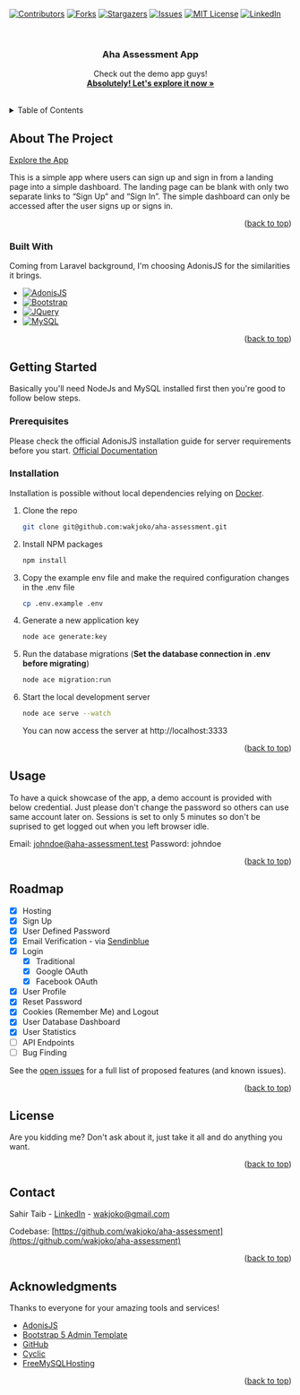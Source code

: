 <a name="readme-top"></a>

<!-- PROJECT SHIELDS -->
[![Contributors][contributors-shield]][contributors-url]
[![Forks][forks-shield]][forks-url]
[![Stargazers][stars-shield]][stars-url]
[![Issues][issues-shield]][issues-url]
[![MIT License][license-shield]][license-url]
[![LinkedIn][linkedin-shield]][linkedin-url]

<!-- PROJECT LOGO -->
<br />
<div align="center">
  <h3 align="center">Aha Assessment App</h3>

  <p align="center">
    Check out the demo app guys!
    <br />
    <a href="https://spotless-top-hat-moth.cyclic.app"><strong>Absolutely! Let's explore it now »</strong></a>
    <br />
    <br />
  </p>
</div>



<!-- TABLE OF CONTENTS -->
<details>
  <summary>Table of Contents</summary>
  <ol>
    <li>
      <a href="#about-the-project">About The Project</a>
      <ul>
        <li><a href="#built-with">Built With</a></li>
      </ul>
    </li>
    <li>
      <a href="#getting-started">Getting Started</a>
      <ul>
        <li><a href="#prerequisites">Prerequisites</a></li>
        <li><a href="#installation">Installation</a></li>
      </ul>
    </li>
    <li><a href="#usage">Usage</a></li>
    <li><a href="#roadmap">Roadmap</a></li>
    <li><a href="#license">License</a></li>
    <li><a href="#contact">Contact</a></li>
    <li><a href="#acknowledgments">Acknowledgments</a></li>
  </ol>
</details>



<!-- ABOUT THE PROJECT -->
## About The Project

[Explore the App](https://spotless-top-hat-moth.cyclic.app)

This is a simple app where users can sign up and sign in from a landing page into a simple dashboard. The landing page can be blank with only two separate links to “Sign Up” and “Sign In”. The simple dashboard can only be accessed after the user signs up or signs in.

<p align="right">(<a href="#readme-top">back to top</a>)</p>



### Built With

Coming from Laravel background, I'm choosing AdonisJS for the similarities it brings.

* [![AdonisJS][AdonisJS.com]][AdonisJS-url]
* [![Bootstrap][Bootstrap.com]][Bootstrap-url]
* [![JQuery][JQuery.com]][JQuery-url]
* [![MySQL][MySQL.com]][MySQL-url]

<p align="right">(<a href="#readme-top">back to top</a>)</p>



<!-- GETTING STARTED -->
## Getting Started

Basically you'll need NodeJs and MySQL installed first then you're good to follow below steps.

### Prerequisites

Please check the official AdonisJS installation guide for server requirements before you start. [Official Documentation](https://docs.adonisjs.com/guides/installation)

### Installation

Installation is possible without local dependencies relying on [Docker](https://www.docker.com).

1. Clone the repo
   ```sh
   git clone git@github.com:wakjoko/aha-assessment.git
   ```
2. Install NPM packages
   ```sh
   npm install
   ```
3. Copy the example env file and make the required configuration changes in the .env file
   ```sh
   cp .env.example .env
   ```
4. Generate a new application key
   ```sh
   node ace generate:key
   ```
5. Run the database migrations (**Set the database connection in .env before migrating**)
   ```sh
   node ace migration:run
   ```
6. Start the local development server
   ```sh
   node ace serve --watch
   ```

   You can now access the server at http://localhost:3333

<p align="right">(<a href="#readme-top">back to top</a>)</p>



<!-- USAGE EXAMPLES -->
## Usage

To have a quick showcase of the app, a demo account is provided with below credential. Just please don't change the password so others can use same account later on.
Sessions is set to only 5 minutes so don't be suprised to get logged out when you left browser idle.

Email: johndoe@aha-assessment.test
Password: johndoe

<p align="right">(<a href="#readme-top">back to top</a>)</p>



<!-- ROADMAP -->
## Roadmap

- [x] Hosting
- [x] Sign Up
- [x] User Defined Password
- [x] Email Verification - via [Sendinblue](https://www.sendinblue.com)
- [x] Login
    - [x] Traditional
    - [x] Google OAuth
    - [x] Facebook OAuth
- [x] User Profile
- [x] Reset Password
- [x] Cookies (Remember Me) and Logout
- [x] User Database Dashboard
- [x] User Statistics
- [ ] API Endpoints
- [ ] Bug Finding

See the [open issues](https://github.com/wakjoko/aha-assessment/issues) for a full list of proposed features (and known issues).

<p align="right">(<a href="#readme-top">back to top</a>)</p>



<!-- LICENSE -->
## License

Are you kidding me? Don't ask about it, just take it all and do anything you want.

<p align="right">(<a href="#readme-top">back to top</a>)</p>



<!-- CONTACT -->
## Contact

Sahir Taib - [LinkedIn](https://linkedin.com/in/wakjoko) - wakjoko@gmail.com

Codebase: [https://github.com/wakjoko/aha-assessment](https://github.com/wakjoko/aha-assessment)

<p align="right">(<a href="#readme-top">back to top</a>)</p>



<!-- ACKNOWLEDGMENTS -->
## Acknowledgments

Thanks to everyone for your amazing tools and services!

* [AdonisJS](AdonisJS-url)
* [Bootstrap 5 Admin Template](https://themes.3rdwavemedia.com)
* [GitHub](https://github.com)
* [Cyclic](https://www.cyclic.sh)
* [FreeMySQLHosting](https://www.freemysqlhosting.net)

<p align="right">(<a href="#readme-top">back to top</a>)</p>



<!-- MARKDOWN LINKS & IMAGES -->
<!-- https://www.markdownguide.org/basic-syntax/#reference-style-links -->
[contributors-shield]: https://img.shields.io/github/contributors/wakjoko/aha-assessment.svg?style=for-the-badge
[contributors-url]: https://github.com/wakjoko/aha-assessment/graphs/contributors
[forks-shield]: https://img.shields.io/github/forks/wakjoko/aha-assessment.svg?style=for-the-badge
[forks-url]: https://github.com/wakjoko/aha-assessment/network/members
[stars-shield]: https://img.shields.io/github/stars/wakjoko/aha-assessment.svg?style=for-the-badge
[stars-url]: https://github.com/wakjoko/aha-assessment/stargazers
[issues-shield]: https://img.shields.io/github/issues/wakjoko/aha-assessment.svg?style=for-the-badge
[issues-url]: https://github.com/wakjoko/aha-assessment/issues
[license-shield]: https://img.shields.io/github/license/wakjoko/aha-assessment.svg?style=for-the-badge
[license-url]: https://github.com/wakjoko/aha-assessment/blob/master/LICENSE.txt
[linkedin-shield]: https://img.shields.io/badge/-LinkedIn-black.svg?style=for-the-badge&logo=linkedin&colorB=555
[linkedin-url]: https://linkedin.com/in/wakjoko
[AdonisJS.com]: https://img.shields.io/badge/adonisjs-%23220052.svg?style=for-the-badge&logo=adonisjs&logoColor=white
[AdonisJS-url]: https://adonisjs.com
[Bootstrap.com]: https://img.shields.io/badge/Bootstrap-563D7C?style=for-the-badge&logo=bootstrap&logoColor=white
[Bootstrap-url]: https://getbootstrap.com
[JQuery.com]: https://img.shields.io/badge/jQuery-0769AD?style=for-the-badge&logo=jquery&logoColor=white
[JQuery-url]: https://jquery.com
[MySQL.com]: https://img.shields.io/badge/mysql-%2300f.svg?style=for-the-badge&logo=mysql&logoColor=white
[MySQL-url]: https://www.mysql.com